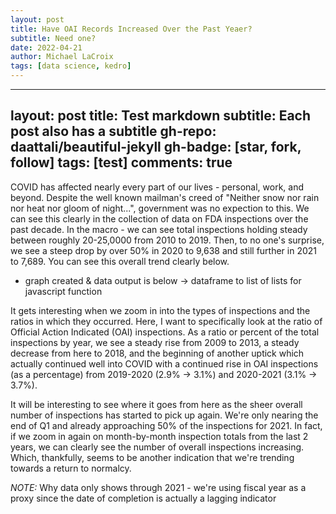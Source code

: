 ```yaml
---
layout: post
title: Have OAI Records Increased Over the Past Yeaer?
subtitle: Need one?
date: 2022-04-21 
author: Michael LaCroix 
tags: [data science, kedro]
---
```


---
layout: post
title: Test markdown
subtitle: Each post also has a subtitle
gh-repo: daattali/beautiful-jekyll
gh-badge: [star, fork, follow]
tags: [test]
comments: true
---

COVID has affected nearly every part of our lives - personal, work, and beyond. Despite the well known mailman's creed of "Neither snow nor rain nor heat nor gloom of night...", government was no expection to this. We can see this clearly in the collection of data on FDA inspections over the past decade. In the macro - we can see total inspections holding steady between roughly 20-25,0000 from 2010 to 2019. Then, to no one's surprise, we see a steep drop by over 50% in 2020 to 9,638 and still further in 2021 to 7,689. You can see this overall trend clearly below.

- graph created & data output is below -> dataframe to list of lists for javascript function

It gets interesting when we zoom in into the types of inspections and the ratios in which they occurred. Here, I want to specifically look at the ratio of Official Action Indicated (OAI) inspections. As a ratio or percent of the total inspections by year, we see a steady rise from 2009 to 2013, a steady decrease from here to 2018, and the beginning of another uptick which actually continued well into COVID with a continued rise in OAI inspections (as a percentage) from 2019-2020 (2.9% -> 3.1%) and 2020-2021 (3.1% -> 3.7%).

<script type="text/javascript" src="https://www.gstatic.com/charts/loader.js"></script>
<script type="text/javascript">
  google.charts.load('current', {'packages':['corechart']});
  google.charts.setOnLoadCallback(drawChart);

  function drawChart() {
    var data = google.visualization.arrayToDataTable([
    ['Fiscal Year', 'Total Number'],
     ['2010', 21517],
     ['2011', 25489],
     ['2012', 24774],
     ['2013', 21561],
     ['2014', 20442],
     ['2015', 20447],
     ['2016', 20728],
     ['2017', 21756],
     ['2018', 21546],
     ['2019', 19527],
     ['2020', 9637],
     ['2021', 7689],
     ['2022', 3173]
    ]);

    var options = {
      title: 'Total Inspections',
      // curveType: 'function',
      legend: { position: 'bottom' }
    };

    var chart = new google.visualization.LineChart(document.getElementById('curve_chart'));

    chart.draw(data, options);
  }
</script>


It will be interesting to see where it goes from here as the sheer overall number of inspections has started to pick up again. We're only nearing the end of Q1 and already approaching 50% of the inspections for 2021. In fact, if we zoom in again on month-by-month inspection totals from the last 2 years, we can clearly see the number of overall inspections increasing. Which, thankfully, seems to be another indication that we're trending towards a return to normalcy.

*NOTE:* Why data only shows through 2021 - we're using fiscal year as a proxy since the date of completion is actually a lagging indicator
